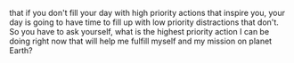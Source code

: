  that if you don't fill your day with high priority actions that inspire you, your day is going to have time to fill up with low priority distractions that don't. So you have to ask yourself, what is the highest priority action I can be doing right now that will help me fulfill myself and my mission on planet Earth?